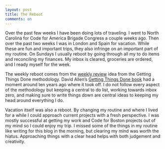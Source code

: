```yaml
---
layout: post
title: The Reboot
comments: on
---
```

Over the past few weeks I have been doing lots of traveling. I went to North Carolina for Code for America Brigade Congress a couple weeks ago. Then over the past two weeks I was in London and Spain for vacation. While these are fun and important trips, they also infringe on an important part of my routine. On Sundays I usually reboot by going through all my to do items and reconciling my finances. My inbox is cleared, groceries are ordered, and I ready myself for the week.

The weekly reboot comes from the [weekly review](https://gettingthingsdone.com/wp-content/uploads/2014/10/Weekly_Review_Checklist.pdf) idea from the Getting Things Done methodology. David Allen’s [Getting Things Done book](https://www.amazon.com/dp/0143126563/ref=cm_sw_r_cp_tai_iSc6BbE4C1MA0) had a moment around ten years ago where it took off. I do not follow every aspect of the methodology but keeping a central to do list, working towards inbox zero, and making sure to write things down are central ideas to keeping my head around everything I do.

Vacation itself was also a reboot. By changing my routine and where I lived for a while I could approach current projects with a fresh perspective. I was mostly successful at getting my work and Code for Boston projects out of my mind so I could enjoy my trip. I missed some of the things in my routine like writing for this blog in the morning, but clearing my mind was worth the hiatus. Approaching things with a clear head helps with both judgement and creativity.
